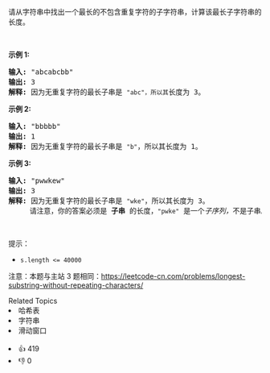 <p>请从字符串中找出一个最长的不包含重复字符的子字符串，计算该最长子字符串的长度。</p>

<p>&nbsp;</p>

<p><strong>示例&nbsp;1:</strong></p>

<pre><strong>输入: </strong>&quot;abcabcbb&quot;
<strong>输出: </strong>3 
<strong>解释:</strong> 因为无重复字符的最长子串是 <code>&quot;abc&quot;，所以其</code>长度为 3。
</pre>

<p><strong>示例 2:</strong></p>

<pre><strong>输入: </strong>&quot;bbbbb&quot;
<strong>输出: </strong>1
<strong>解释: </strong>因为无重复字符的最长子串是 <code>&quot;b&quot;</code>，所以其长度为 1。
</pre>

<p><strong>示例 3:</strong></p>

<pre><strong>输入: </strong>&quot;pwwkew&quot;
<strong>输出: </strong>3
<strong>解释: </strong>因为无重复字符的最长子串是&nbsp;<code>&quot;wke&quot;</code>，所以其长度为 3。
&nbsp;    请注意，你的答案必须是 <strong>子串 </strong>的长度，<code>&quot;pwke&quot;</code>&nbsp;是一个<em>子序列，</em>不是子串。
</pre>

<p>&nbsp;</p>

<p>提示：</p>

<ul>
	<li><code>s.length &lt;= 40000</code></li>
</ul>

<p>注意：本题与主站 3 题相同：<a href="https://leetcode-cn.com/problems/longest-substring-without-repeating-characters/">https://leetcode-cn.com/problems/longest-substring-without-repeating-characters/</a></p>
<div><div>Related Topics</div><div><li>哈希表</li><li>字符串</li><li>滑动窗口</li></div></div><br><div><li>👍 419</li><li>👎 0</li></div>